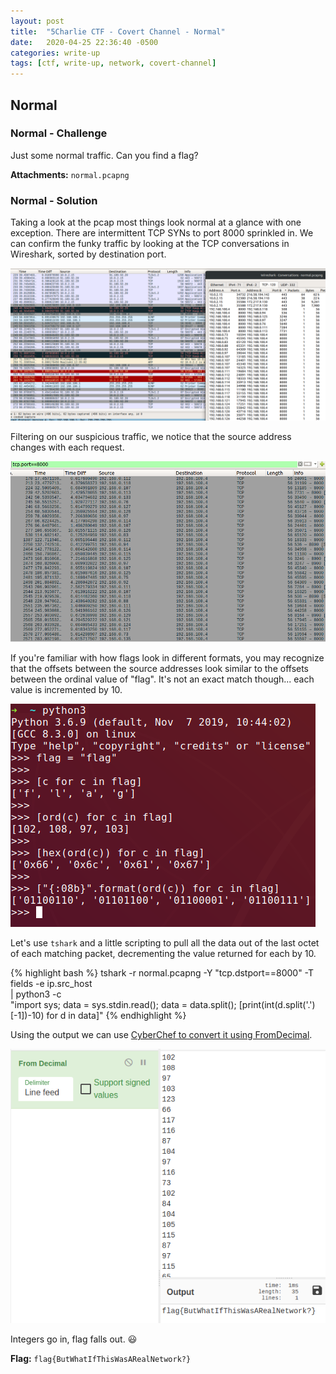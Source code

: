 ```yaml
---
layout: post
title:  "5Charlie CTF - Covert Channel - Normal"
date:   2020-04-25 22:36:40 -0500
categories: write-up
tags: [ctf, write-up, network, covert-channel]
---
```


## Normal

### Normal - Challenge

Just some normal traffic. Can you find a flag?

**Attachments:** `normal.pcapng`

### Normal - Solution

Taking a look at the pcap most things look normal at a glance with one exception. There are intermittent TCP SYNs to port 8000 sprinkled in.
We can confirm the funky traffic by looking at the TCP conversations in Wireshark, sorted by destination port.

![Wireshark TCP Conversations](/assets/images/covert_normal_wireshark_ports.png)

Filtering on our suspicious traffic, we notice that the source address changes with each request.

![Wireshark filtered by TCP port 8000](/assets/images/covert_normal_wireshark_filtered.png)

If you're familiar with how flags look in different formats, you may recognize that the offsets between the source addresses look similar to the offsets between the ordinal value of "flag". It's not an exact match though... each value is incremented by 10.

!["Flag" in various data formats](/assets/images/flag_formats.png)

Let's use `tshark` and a little scripting to pull all the data out of the last octet of each matching packet, decrementing the value returned for each by 10.

{% highlight bash %}
tshark -r normal.pcapng -Y "tcp.dstport==8000" -T fields -e ip.src_host \
| python3 -c \
"import sys;
data = sys.stdin.read();
data = data.split();
[print(int(d.split('.')[-1])-10) for d in data]"
{% endhighlight %}

Using the output we can use [CyberChef to convert it using FromDecimal](https://gchq.github.io/CyberChef/#recipe=From_Decimal('Line%20feed',false)&input=MTAyCjEwOAo5NwoxMDMKMTIzCjY2CjExNwoxMTYKODcKMTA0Cjk3CjExNgo3MwoxMDIKODQKMTA0CjEwNQoxMTUKODcKOTcKMTE1CjY1CjgyCjEwMQo5NwoxMDgKNzgKMTAxCjExNgoxMTkKMTExCjExNAoxMDcKNjMKMTI1Cg).

![CyberChef conversion of flag data](/assets/images/covert_normal_data_convert.png)

Integers go in, flag falls out. 😃

**Flag:** `flag{ButWhatIfThisWasARealNetwork?}`
